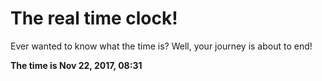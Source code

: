 # The real time clock!

Ever wanted to know what the time is? Well, your journey is about to end!

**The time is Nov 22, 2017, 08:31**